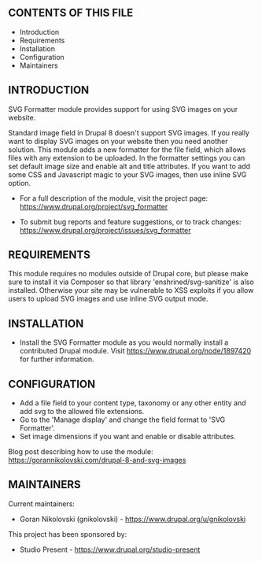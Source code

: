 CONTENTS OF THIS FILE
---------------------

 * Introduction
 * Requirements
 * Installation
 * Configuration
 * Maintainers


INTRODUCTION
------------

SVG Formatter module provides support for using SVG images on your website.

Standard image field in Drupal 8 doesn't support SVG images. If you really want
to display SVG images on your website then you need another solution. This
module adds a new formatter for the file field, which allows files with any
extension to be uploaded. In the formatter settings you can set default image
size and enable alt and title attributes. If you want to add some CSS and
Javascript magic to your SVG images, then use inline SVG option.

 * For a full description of the module, visit the project page:
   https://www.drupal.org/project/svg_formatter

 * To submit bug reports and feature suggestions, or to track changes:
   https://www.drupal.org/project/issues/svg_formatter


REQUIREMENTS
------------

This module requires no modules outside of Drupal core, but please make sure to
install it via Composer so that library 'enshrined/svg-sanitize' is also
installed. Otherwise your site may be vulnerable to XSS exploits if you allow
users to upload SVG images and use inline SVG output mode.


INSTALLATION
------------

 * Install the SVG Formatter module as you would normally install a contributed
   Drupal module. Visit https://www.drupal.org/node/1897420 for further
   information.


CONFIGURATION
-------------

 * Add a file field to your content type, taxonomy or any other entity and add
svg to the allowed file extensions.
 * Go to the 'Manage display' and change the field format to 'SVG Formatter'.
 * Set image dimensions if you want and enable or disable attributes.

Blog post describing how to use the module:
https://gorannikolovski.com/drupal-8-and-svg-images


MAINTAINERS
-----------

Current maintainers:
 * Goran Nikolovski (gnikolovski) - https://www.drupal.org/u/gnikolovski

This project has been sponsored by:
 * Studio Present - https://www.drupal.org/studio-present
